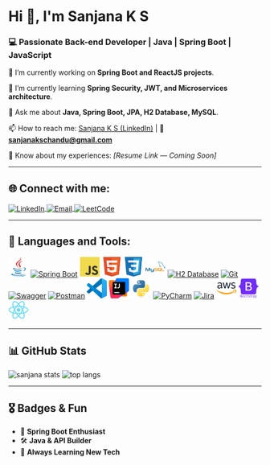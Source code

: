 # Hi 👋, I'm Sanjana K S  
### 💻 Passionate Back-end Developer | Java | Spring Boot | JavaScript  

🔭 I’m currently working on **Spring Boot and ReactJS projects**.  

🌱 I’m currently learning **Spring Security, JWT, and Microservices architecture**.  

💬 Ask me about **Java, Spring Boot, JPA, H2 Database, MySQL**.  

📫 How to reach me: [Sanjana K S (LinkedIn)](https://www.linkedin.com/in/sanjana-k-s-909366196) | 📧 **sanjanakschandu@gmail.com**  

📄 Know about my experiences: *[Resume Link — Coming Soon]*  


---

## 🌐 Connect with me:
<p align="left">
<a href="https://www.linkedin.com/in/sanjana-k-s-909366196" target="blank">
  <img align="center" src="https://raw.githubusercontent.com/rahuldkjain/github-profile-readme-generator/master/src/images/icons/Social/linked-in-alt.svg" alt="LinkedIn" height="30" width="40" />
</a>
<a href="mailto:sanjanakschandu@gmail.com" target="blank">
  <img align="center" src="https://cdn-icons-png.flaticon.com/512/281/281769.png" alt="Email" height="30" width="30" />
</a>
<a href="https://leetcode.com/u/sanjana1279/" target="blank">
  <img align="center" src="https://upload.wikimedia.org/wikipedia/commons/1/19/LeetCode_logo_black.png" alt="LeetCode" height="30" width="30" />
</a>
</p>
 

---

## 🚀 Languages and Tools:
<p align="left"> 
<a href="https://www.java.com" target="_blank"><img src="https://raw.githubusercontent.com/devicons/devicon/master/icons/java/java-original.svg" alt="Java" width="40" height="40"/></a>  
<a href="https://spring.io/projects/spring-boot" target="_blank"><img src="https://www.vectorlogo.zone/logos/springio/springio-icon.svg" alt="Spring Boot" width="40" height="40"/></a>  
<a href="https://developer.mozilla.org/en-US/docs/Web/JavaScript" target="_blank"><img src="https://raw.githubusercontent.com/devicons/devicon/master/icons/javascript/javascript-original.svg" alt="JavaScript" width="40" height="40"/></a>  
<a href="https://developer.mozilla.org/en-US/docs/Web/HTML" target="_blank"><img src="https://raw.githubusercontent.com/devicons/devicon/master/icons/html5/html5-original.svg" alt="HTML5" width="40" height="40"/></a>  
<a href="https://developer.mozilla.org/en-US/docs/Web/CSS" target="_blank"><img src="https://raw.githubusercontent.com/devicons/devicon/master/icons/css3/css3-original.svg" alt="CSS3" width="40" height="40"/></a>  
<a href="https://www.mysql.com/" target="_blank"><img src="https://raw.githubusercontent.com/devicons/devicon/master/icons/mysql/mysql-original-wordmark.svg" alt="MySQL" width="40" height="40"/></a>  
<a href="https://www.h2database.com/" target="_blank"><img src="https://cdn.worldvectorlogo.com/logos/h2-database.svg" alt="H2 Database" width="40" height="40"/></a>  
<a href="https://git-scm.com/" target="_blank"><img src="https://www.vectorlogo.zone/logos/git-scm/git-scm-icon.svg" alt="Git" width="40" height="40"/></a>  
<a href="https://swagger.io/" target="_blank"><img src="https://static1.smartbear.co/swagger/media/assets/images/swagger_logo.svg" alt="Swagger" width="40" height="40"/></a>  
<a href="https://www.postman.com/" target="_blank"><img src="https://www.vectorlogo.zone/logos/getpostman/getpostman-icon.svg" alt="Postman" width="40" height="40"/></a>  
<a href="https://code.visualstudio.com/" target="_blank"><img src="https://raw.githubusercontent.com/devicons/devicon/master/icons/vscode/vscode-original.svg" alt="VS Code" width="40" height="40"/></a>  
<a href="https://www.jetbrains.com/idea/" target="_blank"><img src="https://raw.githubusercontent.com/devicons/devicon/master/icons/intellij/intellij-original.svg" alt="IntelliJ IDEA" width="40" height="40"/></a>  
<a href="https://www.python.org/" target="_blank"><img src="https://raw.githubusercontent.com/devicons/devicon/master/icons/python/python-original.svg" alt="Python" width="40" height="40"/></a>  
<a href="https://www.jetbrains.com/pycharm/" target="_blank"><img src="https://resources.jetbrains.com/storage/products/company/brand/logos/PyCharm_icon.png" alt="PyCharm" width="40" height="40"/></a>  
<a href="https://www.atlassian.com/software/jira" target="_blank"><img src="https://cdn.worldvectorlogo.com/logos/jira-1.svg" alt="Jira" width="40" height="40"/></a>  
<a href="https://aws.amazon.com/" target="_blank"><img src="https://raw.githubusercontent.com/devicons/devicon/master/icons/amazonwebservices/amazonwebservices-original-wordmark.svg" alt="AWS" width="40" height="40"/></a>  
<a href="https://getbootstrap.com" target="_blank"><img src="https://raw.githubusercontent.com/devicons/devicon/master/icons/bootstrap/bootstrap-plain-wordmark.svg" alt="Bootstrap" width="40" height="40"/></a>  
<a href="https://react.dev/" target="_blank"><img src="https://raw.githubusercontent.com/devicons/devicon/master/icons/react/react-original.svg" alt="ReactJS" width="40" height="40"/></a>  
</p>


---

## 📊 GitHub Stats
<p align="left">
<img src="https://github-readme-stats.vercel.app/api?username=Sanjana1279&show_icons=true&bg_color=FAF9F6&title_color=000000&text_color=000000&icon_color=8B4513" alt="sanjana stats" />
<img src="https://github-readme-stats.vercel.app/api/top-langs/?username=Sanjana1279&layout=compact&bg_color=FAF9F6&title_color=000000&text_color=000000" alt="top langs" />
</p>



---

## 🎖️ Badges & Fun
- 🌱 **Spring Boot Enthusiast**  
- 🛠️ **Java & API Builder**  
- 🚀 **Always Learning New Tech**  
